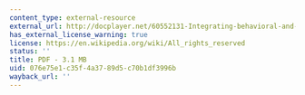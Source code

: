 ```yaml
---
content_type: external-resource
external_url: http://docplayer.net/60552131-Integrating-behavioral-and-biomedical-approaches-a-marriage-made-in-heaven.html
has_external_license_warning: true
license: https://en.wikipedia.org/wiki/All_rights_reserved
status: ''
title: PDF - 3.1 MB
uid: 076e75e1-c35f-4a37-89d5-c70b1df3996b
wayback_url: ''
---
```


